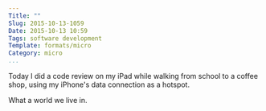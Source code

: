 ```yaml
---
Title: ""
Slug: 2015-10-13-1059
Date: 2015-10-13 10:59
Tags: software development
Template: formats/micro
Category: micro
...
```


Today I did a code review on my iPad while walking from school to a coffee shop,
using my iPhone's data connection as a hotspot.

What a world we live in.
